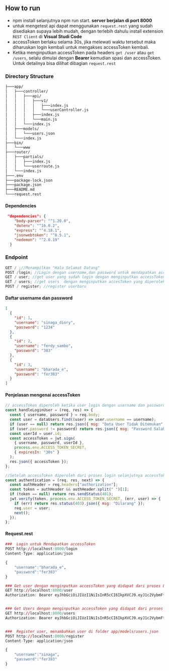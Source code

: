 ## How to run

- npm install selanjutnya npm run start. **server berjalan di port 8000**
- untuk mengetest api dapat menggunakan `request.rest` yang sudah disediakan supaya lebih mudah, dengan terlebih dahulu install extension `REST Client` di **Visual Studi Code**
- accessToken berlaku selama 30s, jika melewati waktu tersebut maka diharuskan login kembali untuk mengakses accessToken kembali.
- Ketika menginputkan accessToken pada headers `get /user` atau `get /users`, selalu dimulai dengan **Bearer** kemudian spasi dan accessToken. Untuk detailnya bisa dilihat dibagian `request.rest`

### Directory Structure

```bash
├───app/
│   ├───controller/
│   │   ├───api/
│   │   │   ├───v1/
│   │   │   │   ├───index.js
│   │   │   │   └───userController.js
│   │   │   ├───index.js
│   │   │   └───main.js
│   │   └───index.js
│   ├───models/
│   │   └───users.json
│   └───index.js
├───bin/
│   └───www
├───router/
│   ├───partials/
│   │   ├───index.js
│   │   └───userroute.js
│   └───index.js
├───.env
├───package-lock.json
├───package.json
├───README.md
└───request.rest
```

#### Dependencies

```json
 "dependencies": {
    "body-parser": "^1.20.0",
    "dotenv": "^16.0.2",
    "express": "^4.18.1",
    "jsonwebtoken": "^8.5.1",
    "nodemon": "^2.0.19"
  }
```

### Endpoint

```javascript
GET / ;//Menampilkan "Halo Selamat Datang"
POST /login; //Login dengan username,dan password untuk mendapatkan accessToken
GET / user; //get user yang sudah login dengan menginputkan accessToken yang diperoleh dari proses login
GET / users; //get users  dengan menginputkan accesToken yang diperoleh dari login
POST / register; //register userbaru
```

#### Daftar username dan password

```json
[
  {
    "id": 1,
    "username": "sinaga_diory",
    "password": "1234"
  },
  {
    "id": 2,
    "username": "ferdy_sambo",
    "password": "303"
  },
  {
    "id": 3,
    "username": "bharada_e",
    "password": "fer303"
  }
]
```

#### Penjelasan mengenai accessToken

```javascript
// accessToken diperoleh ketika user login dengan username dan password yang benar
const handleLoginUser = (req, res) => {
  const { username, password } = req.body;
  const user = dataUsers.find((user) => user.username == username);
  if (user == null) return res.json({ msg: "Data User Tidak Ditemukan" });
  if (user.password != password) return res.json({ msg: "Password Salah" });
  const userId = user.id;
  const accessToken = jwt.sign(
    { username, password, userId },
    process.env.ACCESS_TOKEN_SECRET,
    { expiresIn: "30s" }
  );
  res.json({ accessToken });
};

//Setelah accessToken diperoleh dari proses login selanjutnya accessToken diinputkan di postman/request.rest dengan headers Bearer
const authentication = (req, res, next) => {
  const authHeader = req.headers["authorization"];
  const token = authHeader && authHeader.split(" ")[1];
  if (token == null) return res.sendStatus(401);
  jwt.verify(token, process.env.ACCESS_TOKEN_SECRET, (err, user) => {
    if (err) return res.status(403).json({ msg: "Dilarang" });
    req.user = user;
    next();
  });
};
```

#### Request.rest

```r
###  Login untuk Mendapatkan accessToken
POST http://localhost:8000/login
Content-Type: application/json

{
    "username":"bharada_e",
    "password":"fer303"
}

### Get user dengan menginputkan accessToken yang didapat dari proses Login Diatas
GET http://localhost:8000/user
Authorization: Bearer eyJhbGciOiJIUzI1NiIsInR5cCI6IkpXVCJ9.eyJ1c2VybmFtZSI6ImJoYXJhZGFfZSIsInBhc3N3b3JkIjoiZmVyMzAzIiwidXNlcklkIjozLCJpYXQiOjE2NjIyMjE5OTIsImV4cCI6MTY2MjIyMjAyMn0.UC7fa2_YhvF8etTC1dHLUgxq5Bem6UboteAmC0W-LTk


### Get Users dengan menginputkan accessToken yang didapat dari proses Login Diatas
GET http://localhost:8000/users
Authorization: Bearer eyJhbGciOiJIUzI1NiIsInR5cCI6IkpXVCJ9.eyJ1c2VybmFtZSI6ImJoYXJhZGFfZSIsInBhc3N3b3JkIjoiZmVyMzAzIiwidXNlcklkIjozLCJpYXQiOjE2NjIyMjEyNjYsImV4cCI6MTY2MjIyMTI5Nn0.haSRp7pddlIxXQjUsxknbfDseKvk1WIJCzA9iUriYHc


###  Register user, menambahkan user di folder app/models/users.json
POST http://localhost:8000/register
Content-Type: application/json

{
    "username":"sinaga",
    "password":"fer303"
}
```

<!-- <img style="width:27%;float:right;border-radius:150px"  src="https://res.cloudinary.com/dt3pzvmfg/image/upload/v1658573452/x1bbffnq1cold8srit8p.jpg" /> -->
